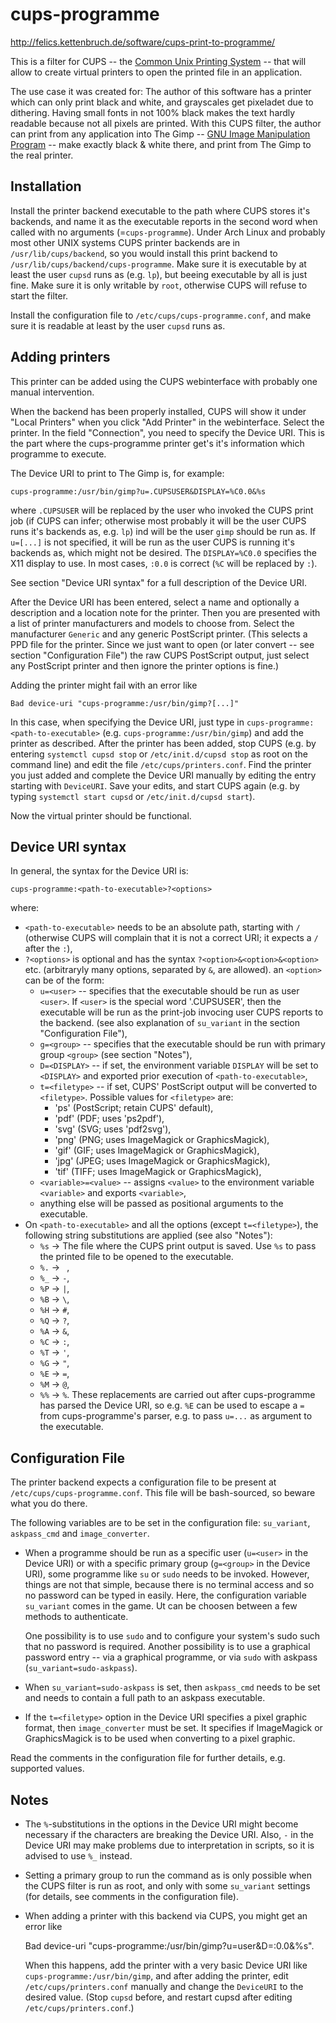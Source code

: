 cups-programme
==============

http://felics.kettenbruch.de/software/cups-print-to-programme/

This is a filter for CUPS -- the [Common Unix Printing System][1] --
that will allow to create virtual printers to open the printed file in
an application.

The use case it was created for: The author of this software has a
printer which can only print black and white, and grayscales get
pixeladet due to dithering. Having small fonts in not 100% black makes
the text hardly readable because not all pixels are printed. With this
CUPS filter, the author can print from any application into The Gimp --
[GNU Image Manipulation Program][2] -- make exactly black & white there,
and print from The Gimp to the real printer.


Installation
------------

Install the printer backend executable to the path where CUPS stores
it's backends, and name it as the executable reports in the second
word when called with no arguments (=`cups-programme`). Under Arch Linux
and probably most other UNIX systems CUPS printer backends are in
`/usr/lib/cups/backend`, so you would install this print backend to
`/usr/lib/cups/backend/cups-programme`. Make sure it is executable by
at least the user `cupsd` runs as (e.g. `lp`), but beeing executable by
all is just fine. Make sure it is only writable by `root`, otherwise
CUPS will refuse to start the filter.

Install the configuration file to `/etc/cups/cups-programme.conf`, and
make sure it is readable at least by the user `cupsd` runs as.


Adding printers
---------------

This printer can be added using the CUPS webinterface with probably one
manual intervention.

When the backend has been properly installed, CUPS will show it under
"Local Printers" when you click "Add Printer" in the webinterface.
Select the printer. In the field "Connection", you need to specify the
Device URI. This is the part where the cups-programme printer get's
it's information which programme to execute.

The Device URI to print to The Gimp is, for example:

    cups-programme:/usr/bin/gimp?u=.CUPSUSER&DISPLAY=%C0.0&%s

where `.CUPSUSER` will be replaced by the user who invoked the CUPS
print job (if CUPS can infer; otherwise most probably it will be the
user CUPS runs it's backends as, e.g. `lp`) ind will be the user `gimp`
should be run as. If `u=[...]` is not specified, it will be run as the
user CUPS is running it's backends as, which might not be desired. The
`DISPLAY=%C0.0` specifies the X11 display to use. In most cases, `:0.0`
is correct (`%C` will be replaced by `:`).

See section "Device URI syntax" for a full description of the Device
URI.

After the Device URI has been entered, select a name and optionally a
description and a location note for the printer. Then you are presented
with a list of printer manufacturers and models to choose from. Select
the manufacturer `Generic` and any generic PostScript printer. (This
selects a PPD file for the printer. Since we just want to open (or later
convert -- see section "Configuration File") the raw CUPS PostScript
output, just select any PostScript printer and then ignore the printer
options is fine.)

Adding the printer might fail with an error like

    Bad device-uri "cups-programme:/usr/bin/gimp?[...]"

In this case, when specifying the Device URI, just type in
`cups-programme:<path-to-executable>` (e.g.
`cups-programme:/usr/bin/gimp`) and add the printer as described. After
the printer has been added, stop CUPS (e.g. by entering
`systemctl cupsd stop` or `/etc/init.d/cupsd stop` as root on the
command line) and edit the file `/etc/cups/printers.conf`. Find the
printer you just added and complete the Device URI manually by editing
the entry starting with `DeviceURI`. Save your edits, and start CUPS
again (e.g. by typing `systemctl start cupsd` or
`/etc/init.d/cupsd start`).

Now the virtual printer should be functional.


Device URI syntax
-----------------

In general, the syntax for the Device URI is:

    cups-programme:<path-to-executable>?<options>

where:

* `<path-to-executable>` needs to be an absolute path, starting with `/`
  (otherwise CUPS will complain that it is not a correct URI; it expects
  a `/` after the `:`),
* `?<options>` is optional and has the syntax
  `?<option>&<option>&<option>` etc. (arbitraryly many options,
  separated by `&`, are allowed).
  an `<option>` can be of the form:
  - `u=<user>` -- specifies that the executable should be run as user
    `<user>`. If `<user>` is the special word '.CUPSUSER', then the
    executable will be run as the print-job invocing user CUPS reports
    to the backend. (see also explanation of `su_variant` in the section
    "Configuration File"),
  - `g=<group>` -- specifies that the executable should be run with
    primary group `<group>` (see section "Notes"),
  - `D=<DISPLAY>` -- if set, the environment variable `DISPLAY` will be
    set to `<DISPLAY>` and exported prior execution of
    `<path-to-executable>`,
  - `t=<filetype>` -- if set, CUPS' PostScript output will be converted
    to `<filetype>`. Possible values for `<filetype>` are:
    + 'ps' (PostScript; retain CUPS' default),
    + 'pdf' (PDF; uses 'ps2pdf'),
    + 'svg' (SVG; uses 'pdf2svg'),
    + 'png' (PNG; uses ImageMagick or GraphicsMagick),
    + 'gif' (GIF; uses ImageMagick or GraphicsMagick),
    + 'jpg' (JPEG; uses ImageMagick or GraphicsMagick),
    + 'tif' (TIFF; uses ImageMagick or GraphicsMagick),
  - `<variable>=<value>` -- assigns `<value>` to the environment
    variable `<variable>` and exports `<variable>`,
  - anything else will be passed as positional arguments to
    the executable.
* On `<path-to-executable>` and all the options (except `t=<filetype>`),
  the following string substitutions are applied (see also "Notes"):
  - `%s` -> The file where the CUPS print output is saved. Use `%s` to
    pass the printed file to be opened to the executable.
  - `%.` -> ` `,
  - `%_` -> `-`,
  - `%P` -> `|`,
  - `%B` -> `\`,
  - `%H` -> `#`,
  - `%Q` -> `?`,
  - `%A` -> `&`,
  - `%C` -> `:`,
  - `%T` -> `'`,
  - `%G` -> `"`,
  - `%E` -> `=`,
  - `%M` -> `@`,
  - `%%` -> `%`.
  These replacements are carried out after cups-programme has parsed the
  Device URI, so e.g. `%E` can be used to escape a `=` from
  cups-programme's parser, e.g. to pass `u=...` as argument to the
  executable.


Configuration File
------------------

The printer backend expects a configuration file to be present at
`/etc/cups/cups-programme.conf`. This file will be bash-sourced, so
beware what you do there.

The following variables are to be set in the configuration file:
`su_variant`, `askpass_cmd` and `image_converter`.

* When a programme should be run as a specific user (`u=<user>` in the
  Device URI) or with a specific primary group (`g=<group>` in the
  Device URI), some programme like `su` or `sudo` needs to be invoked.
  However, things are not that simple, because there is no terminal
  access and so no password can be typed in easily. Here, the
  configuration variable `su_variant` comes in the game. Ut can be
  choosen between a few methods to authenticate.
  
  One possibility is to use `sudo` and to configure your system's sudo
  such that no password is required. Another possibility is to use a
  graphical password entry -- via a graphical programme, or via `sudo`
  with askpass (`su_variant=sudo-askpass`).

* When `su_variant=sudo-askpass` is set, then `askpass_cmd` needs to be
  set and needs to contain a full path to an askpass executable.

* If the `t=<filetype>` option in the Device URI specifies a pixel
  graphic format, then `image_converter` must be set. It specifies if
  ImageMagick or GraphicsMagick is to be used when converting to a pixel
  graphic.

Read the comments in the configuration file for further details, e.g.
supported values.


Notes
-----

* The `%`-substitutions in the options in the Device URI might become
  necessary if the characters are breaking the Device URI. Also, `-` in
  the Device URI may make problems due to interpretation in scripts, so
  it is advised to use `%_` instead.

* Setting a primary group to run the command as is only possible when
  the CUPS filter is run as root, and only with some `su_variant`
  settings (for details, see comments in the configuration file).

* When adding a printer with this backend via CUPS, you might get an
  error like
  
    Bad device-uri "cups-programme:/usr/bin/gimp?u=user&D=:0.0&%s".
  
  When this happens, add the printer with a very basic Device URI like
  `cups-programme:/usr/bin/gimp`, and after adding the printer, edit
  `/etc/cups/printers.conf` manually and change the `DeviceURI` to the
  desired value. (Stop `cupsd` before, and restart cupsd after editing
  `/etc/cups/printers.conf`.)


[1]: http://cups.org/
[2]: http://gimp.org/
